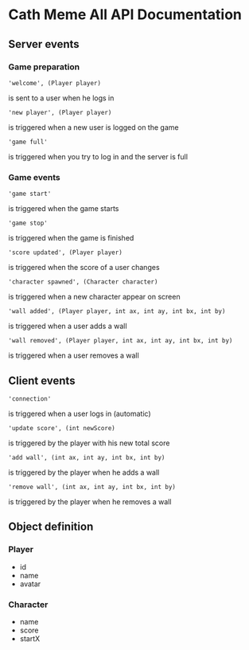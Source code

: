 Cath Meme All API Documentation
==============

## Server events
### Game preparation
```
'welcome', (Player player)
```
is sent to a user when he logs in

```
'new player', (Player player)
```
is triggered when a new user is logged on the game

```
'game full'
```
is triggered when you try to log in and the server is full

### Game events
```
'game start'
```
is triggered when the game starts

```
'game stop'
```
is triggered when the game is finished

```
'score updated', (Player player)
```
is triggered when the score of a user changes

```
'character spawned', (Character character)
```
is triggered when a new character appear on screen

```
'wall added', (Player player, int ax, int ay, int bx, int by)
```
is triggered when a user adds a wall

```
'wall removed', (Player player, int ax, int ay, int bx, int by)
```
is triggered when a user removes a wall


## Client events
```
'connection'
```
is triggered when a user logs in (automatic)

```
'update score', (int newScore)
```
is triggered by the player with his new total score

```
'add wall', (int ax, int ay, int bx, int by)
```
is triggered by the player when he adds a wall

```
'remove wall', (int ax, int ay, int bx, int by)
```
is triggered by the player when he removes a wall


## Object definition
### Player
* id
* name
* avatar


### Character
* name
* score
* startX

